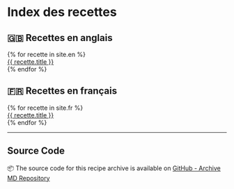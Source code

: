 # Index des recettes

## 🇬🇧 Recettes en anglais

<div class="recipe-grid">
  {% for recette in site.en %}
    <div class="recipe-card">
      <a href="{{ site.baseurl }}{{ recette.url }}">{{ recette.title }}</a>
    </div>
  {% endfor %}
</div>

## 🇫🇷 Recettes en français

<div class="recipe-grid">
  {% for recette in site.fr %}
    <div class="recipe-card">
      <a href="{{ site.baseurl }}{{ recette.url }}">{{ recette.title }}</a>
    </div>
  {% endfor %}
</div>

---
## Source Code
📦 The source code for this recipe archive is available on [GitHub - Archive MD Repository](https://github.com/mattonem/archive-md)
